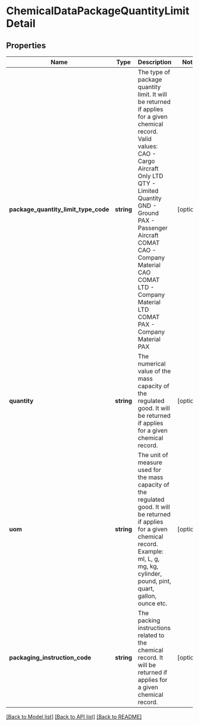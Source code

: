 # ChemicalDataPackageQuantityLimitDetail

## Properties
Name | Type | Description | Notes
------------ | ------------- | ------------- | -------------
**package_quantity_limit_type_code** | **string** | The type of package quantity limit.   It will be returned if applies for a given chemical record.  Valid values: CAO - Cargo Aircraft Only LTD QTY - Limited Quantity GND - Ground PAX - Passenger Aircraft COMAT CAO - Company Material CAO COMAT LTD - Company Material LTD COMAT PAX - Company Material PAX | [optional] 
**quantity** | **string** | The numerical value of the mass capacity of the regulated good.  It will be returned if applies for a given chemical record. | [optional] 
**uom** | **string** | The unit of measure used for the mass capacity of the regulated good.   It will be returned if applies for a given chemical record. Example: ml, L, g, mg, kg, cylinder, pound, pint, quart, gallon, ounce etc. | [optional] 
**packaging_instruction_code** | **string** | The packing instructions related to the chemical record.  It will be returned if applies for a given chemical record. | [optional] 

[[Back to Model list]](../../README.md#documentation-for-models) [[Back to API list]](../../README.md#documentation-for-api-endpoints) [[Back to README]](../../README.md)

